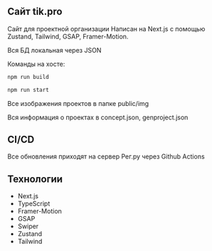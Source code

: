 ## Сайт tik.pro

Сайт для проектной организации
Написан на Next.js с помощью Zustand, Tailwind, GSAP, Framer-Motion.

Вся БД локальная через JSON

Команды на хосте:

```bash
npm run build

npm run start
```

Все изображения проектов в папке public/img

Вся информация о проектах в concept.json, genproject.json

## CI/CD

Все обновления приходят на сервер Рег.ру через Github Actions

## Технологии

- Next.js
- TypeScript
- Framer-Motion
- GSAP
- Swiper
- Zustand
- Tailwind

